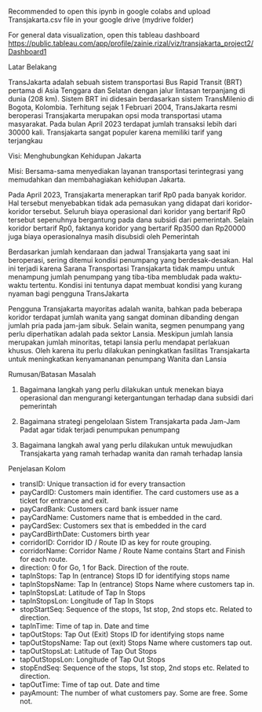 Recommended to open this ipynb in google colabs and upload Transjakarta.csv file in your google drive (mydrive folder)

For general data visualization, open this tableau dashboard https://public.tableau.com/app/profile/zainie.rizal/viz/transjakarta_project2/Dashboard1


Latar Belakang

TransJakarta adalah sebuah sistem transportasi Bus Rapid Transit (BRT) pertama di Asia Tenggara dan Selatan dengan jalur lintasan terpanjang di dunia (208 km). Sistem BRT ini didesain berdasarkan sistem TransMilenio di Bogota, Kolombia. Terhitung sejak 1 Februari 2004, TransJakarta resmi beroperasi Transjakarta merupakan opsi moda transportasi utama masyarakat. Pada bulan April 2023 terdapat jumlah transaksi lebih dari 30000 kali. Transjakarta sangat populer karena memiliki tarif yang terjangkau

Visi: Menghubungkan Kehidupan Jakarta

Misi: Bersama-sama menyediakan layanan transportasi terintegrasi yang memudahkan dan membahagiakan kehidupan Jakarta.

Pada April 2023, Transjakarta menerapkan tarif Rp0 pada banyak koridor. Hal tersebut menyebabkan tidak ada pemasukan yang didapat dari koridor-koridor tersebut. Seluruh biaya operasional dari koridor yang bertarif Rp0 tersebut sepenuhnya bergantung pada dana subsidi dari pemerintah. Selain koridor bertarif Rp0, faktanya koridor yang bertarif Rp3500 dan Rp20000 juga biaya operasionalnya masih disubsidi oleh Pemerintah

Berdasarkan jumlah kendaraan dan jadwal Transjakarta yang saat ini beroperasi, sering ditemui kondisi penumpang yang berdesak-desakan. Hal ini terjadi karena Sarana Transportasi Transjakarta tidak mampu untuk menampung jumlah penumpang yang tiba-tiba membludak pada waktu-waktu tertentu. Kondisi ini tentunya dapat membuat kondisi yang kurang nyaman bagi pengguna TransJakarta

Pengguna Transjakarta mayoritas adalah wanita, bahkan pada beberapa koridor terdapat jumlah wanita yang sangat dominan dibanding dengan jumlah pria pada jam-jam sibuk. Selain wanita, segmen penumpang yang perlu diperhatikan adalah pada sektor Lansia. Meskipun jumlah lansia merupakan jumlah minoritas, tetapi lansia perlu mendapat perlakuan khusus. Oleh karena itu perlu dilakukan peningkatkan fasilitas Transjakarta untuk meningkatkan kenyamananan penumpang Wanita dan Lansia

Rumusan/Batasan Masalah

1. Bagaimana langkah yang perlu dilakukan untuk menekan biaya operasional dan mengurangi ketergantungan terhadap dana subsidi dari pemerintah

2. Bagaimana strategi pengelolaan Sistem Transjakarta pada Jam-Jam Padat agar tidak terjadi penumpukan penumpang

3. Bagaimana langkah awal yang perlu dilakukan untuk mewujudkan Transjakarta yang ramah terhadap wanita dan ramah terhadap lansia


Penjelasan Kolom

- transID: Unique transaction id for every transaction
- payCardID: Customers main identifier. The card customers use as a ticket for entrance and exit.
- payCardBank: Customers card bank issuer name
- payCardName: Customers name that is embedded in the card.
- payCardSex: Customers sex that is embedded in the card
- payCardBirthDate: Customers birth year
- corridorID: Corridor ID / Route ID as key for route grouping.
- corridorName: Corridor Name / Route Name contains Start and Finish for each route.
- direction: 0 for Go, 1 for Back. Direction of the route.
- tapInStops: Tap In (entrance) Stops ID for identifying stops name
- tapInStopsName: Tap In (entrance) Stops Name where customers tap in.
- tapInStopsLat: Latitude of Tap In Stops
- tapInStopsLon: Longitude of Tap In Stops
- stopStartSeq: Sequence of the stops, 1st stop, 2nd stops etc. Related to direction.
- tapInTime: Time of tap in. Date and time
- tapOutStops: Tap Out (Exit) Stops ID for identifying stops name
- tapOutStopsName: Tap out (exit) Stops Name where customers tap out.
- tapOutStopsLat: Latitude of Tap Out Stops
- tapOutStopsLon: Longitude of Tap Out Stops
- stopEndSeq: Sequence of the stops, 1st stop, 2nd stops etc. Related to direction.
- tapOutTime: Time of tap out. Date and time
- payAmount: The number of what customers pay. Some are free. Some not.
